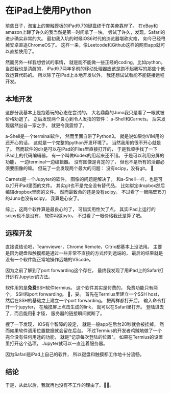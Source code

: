 # 在iPad上使用Python

前些日子，淘宝上的带触摸板的iPad9.7的键盘终于在美帝靠岸了。
在eBay和amazon上蹲了许久的我当然是第一时间拿了一块。
尝试了许久，发现，Safari的进步确实非常的大。
最初我入坑的时候iOS6时代的浏览器堪称灾难，
如今已经甩掉安卓直追ChromeOS了。
这样一来，像Leetcode和Github这样的网页app就可以直接使用了。

然而另外一样我想尝试的事情，
就是能不能做一些正经的coding，比如python。
当然我也是清醒的，
iPad9.7两年多前的移动处理器应该是跑不起我写的那些个低效运算代码的。
所以除了在iPad上本地开发以外，
我还想试试看能不能链接远程开发。

## 本地开发
这部分我基本上是抱着玩的心态在尝试的。
大名鼎鼎的Juno我只是看了一眼就被价格劝退了。
之后发现两个良心到令人发指的软件：
a-Shell和Carnets。
后来发现居然出自一家之手，
就更令我震惊了。

a-Shell是一个terminal软件，
然而里面自带了Python3。
就是说如果你VIM用的还开心的话，
这就是一个完整的python开发环境了。
当然我用的很不开心就是了。
然而软件的dir是可以在iPad的Files里直接打开的，
于是我顺手找了一下iPad上的代码编辑器，
有一个叫做Kodex的用起来还不错。
于是可以利用分屏的功能，
一边terminal一边编辑器。
没有图像是肯定的了，
但也不是所有的活都必须要图像的嘛。
但玩了一会发现两个最大的问题：
没有scipy，没有git。
👋

Carnets是一个Jupyter的软件。
图像的问题是解决了，
和a-Shell一样，也是可以打开iPad里面的文件。
其实git也不是完全没有替代品，
比如绑定dropbox然后编辑dropbox里面的文件。
然而最致命的还是没有scipy。
不过看了一眼隔壁15刀的Juno也没有scipy，
我算是心安了。

综上，这两个软件算是最良心的了，
可惜实用性欠了点。
其实iPad上运行的scipy也不是没有，
软件叫做pyto，
不过看了一眼价格我还是算了吧。

## 远程开发
直接说结论吧，Teamviewer，Chrome Remote，Citrix都基本上没法用。
主要是因为键盘和触摸都是通过一些非常不直接的方式传到远端的，
最后的结果就是没有一个软件能正常地操作远端的VScode。

因为之前了解到了port forwarding这个存在，
最终我发现了用iPad上的Safari打开远程Jupyter的方法。

软件用的是**免费**SSH软件termius。
这个软件其实是付费的，
免费功能只有两个，
SSH和port forwarding。
🤔，妥。
首先在Termius里建立一个SSH host，
然后在SSH的基础之上建立一个port forwarding。
把两样都打开后，
输入命令打开一个jupyter，
在触摸屏上点击生成的link，
就可以在Safari里打开。
登陆进去了，而且能用~~🎉~~
才怪，
服务器的链接瞬间就断了。

搜了一下发现，
iOS有个智障的设定，
就是一般app在后台20秒就会被挂掉，
然而如果软件调用位置数据就会留在后台。
不过Termius的开发者鸡贼地做了一个完全没有任何用途的功能，
就是"记录每次登陆的位置"。
如果在Termius的设置里打开这个选项，
Jupyter就可以一直连着服务器。

因为Safari是iPad上自己的软件，
所以键盘和触摸都工作地十分流畅。

## 结论
于是，从此以后，我就再也没有不工作的理由了。🤦‍♂️。
